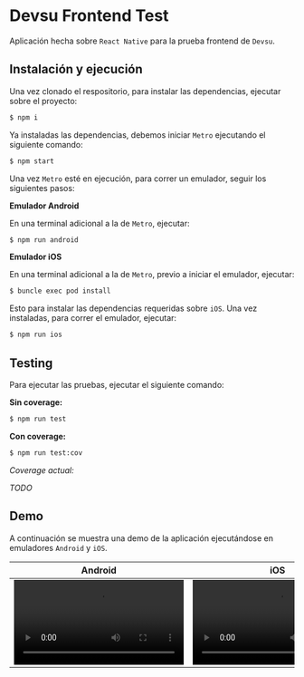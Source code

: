 # Devsu Frontend Test

Aplicación hecha sobre `React Native` para la prueba frontend de `Devsu`.

## Instalación y ejecución

Una vez clonado el respositorio, para instalar las dependencias, ejecutar sobre el proyecto:

```bash
$ npm i
```

Ya instaladas las dependencias, debemos iniciar `Metro` ejecutando el siguiente comando:

```bash
$ npm start
```

Una vez `Metro` esté en ejecución, para correr un emulador, seguir los siguientes pasos:

**Emulador Android**

En una terminal adicional a la de `Metro`, ejecutar:

```bash
$ npm run android
```

**Emulador iOS**

En una terminal adicional a la de `Metro`, previo a iniciar el emulador, ejecutar:

```bash
$ buncle exec pod install
```

Esto para instalar las dependencias requeridas sobre `iOS`. Una vez instaladas, para correr el emulador, ejecutar:

```bash
$ npm run ios
```

## Testing

Para ejecutar las pruebas, ejecutar el siguiente comando:

**Sin coverage:**

```bash
$ npm run test
```

**Con coverage:**

```bash
$ npm run test:cov
```

_Coverage actual:_

_TODO_


## Demo

A continuación se muestra una demo de la aplicación ejecutándose en emuladores `Android` y `iOS`.


| Android | iOS    |
| ------- | ------ |
| <video src="https://github.com/aeroxmotion/devsu-frontend-test/assets/11183503/a5c92503-05f5-4a6b-a461-82239dc60c1e">  | <video src="https://github.com/aeroxmotion/devsu-frontend-test/assets/11183503/0e4a0563-c730-4db5-9702-d48eff4bb5bc"> |
